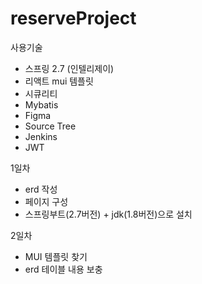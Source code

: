 # reserveProject

사용기술
* 스프링 2.7 (인텔리제이)
* 리액트 mui 템플릿
* 시큐리티
* Mybatis
* Figma
* Source Tree
* Jenkins
* JWT

1일차
* erd 작성        
* 페이지 구성
* 스프링부트(2.7버전) + jdk(1.8버전)으로 설치

2일차
* MUI 템플릿 찾기
* erd 테이블 내용 보충
